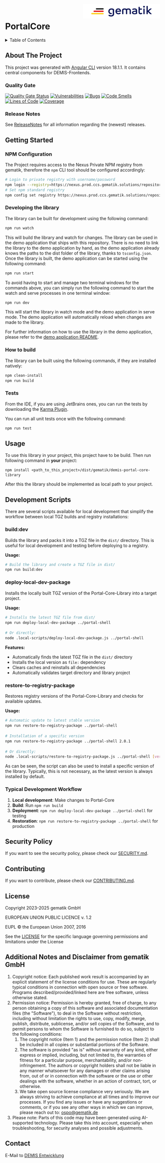 <img align="right" width="250" height="47" src="./media/Gematik_Logo_Flag.png"/> <br/>

# PortalCore

<details>
  <summary>Table of Contents</summary>
  <ol>
    <li>
      <a href="#about-the-project">About The Project</a>
       <ul>
        <li><a href="#quality-gate">Quality Gate</a></li>
        <li><a href="#release-notes">Release Notes</a></li>
      </ul>
	</li>
    <li>
      <a href="#getting-started">Getting Started</a>
    </li>
    <li>
      <a href="#usage">Usage</a>
    </li>
    <li>
      <a href="#development-scripts">Development Scripts</a>
      <ul>
        <li><a href="#builddev">build:dev</a></li>
        <li><a href="#deploy-local-dev-package">deploy-local-dev-package</a></li>
        <li><a href="#restore-to-registry-package">restore-to-registry-package</a></li>
        <li><a href="#typical-development-workflow">Typical development workflow</a></li>
      </ul>
    </li>
    <li><a href="#security-policy">Security Policy</a></li>
    <li><a href="#contributing">Contributing</a></li>
    <li><a href="#license">License</a></li>
    <li><a href="#contact">Contact</a></li>
  </ol>
</details>

## About The Project

This project was generated with [Angular CLI](https://github.com/angular/angular-cli) version 18.1.1.
It contains central components for DEMIS-Frontends.

### Quality Gate

[![Quality Gate Status](https://sonar.prod.ccs.gematik.solutions/api/project_badges/measure?project=demis-portal-core&metric=alert_status&token=sqb_886f9ee9c95470795a4384e48ea1370d2116f46b)](https://sonar.prod.ccs.gematik.solutions/dashboard?id=demis-portal-core)
[![Vulnerabilities](https://sonar.prod.ccs.gematik.solutions/api/project_badges/measure?project=demis-portal-core&metric=vulnerabilities&token=sqb_886f9ee9c95470795a4384e48ea1370d2116f46b)](https://sonar.prod.ccs.gematik.solutions/dashboard?id=demis-portal-core)
[![Bugs](https://sonar.prod.ccs.gematik.solutions/api/project_badges/measure?project=demis-portal-core&metric=bugs&token=sqb_886f9ee9c95470795a4384e48ea1370d2116f46b)](https://sonar.prod.ccs.gematik.solutions/dashboard?id=demis-portal-core)
[![Code Smells](https://sonar.prod.ccs.gematik.solutions/api/project_badges/measure?project=demis-portal-core&metric=code_smells&token=sqb_886f9ee9c95470795a4384e48ea1370d2116f46b)](https://sonar.prod.ccs.gematik.solutions/dashboard?id=demis-portal-core)
[![Lines of Code](https://sonar.prod.ccs.gematik.solutions/api/project_badges/measure?project=demis-portal-core&metric=ncloc&token=sqb_886f9ee9c95470795a4384e48ea1370d2116f46b)](https://sonar.prod.ccs.gematik.solutions/dashboard?id=demis-portal-core)
[![Coverage](https://sonar.prod.ccs.gematik.solutions/api/project_badges/measure?project=demis-portal-core&metric=coverage&token=sqb_886f9ee9c95470795a4384e48ea1370d2116f46b)](https://sonar.prod.ccs.gematik.solutions/dashboard?id=demis-portal-core)

### Release Notes

See [ReleaseNotes](ReleaseNotes.md) for all information regarding the (newest) releases.

## Getting Started

### NPM Configuration

The Project requires access to the Nexus Private NPM registry from gematik, therefore the `npm` CLI tool should be configured accordingly:

```sh
# Login to private registry with username/password
npm login --registry=https://nexus.prod.ccs.gematik.solutions/repository/allNpmRepos/
# Set npm standard registry
npm config set registry https://nexus.prod.ccs.gematik.solutions/repository/allNpmRepos/
```

### Developing the library

The library can be built for development using the following command:

```sh
npm run watch
```

This will build the library and watch for changes. The library can be used in the demo application that ships with this repository.
There is no need to link the library to the demo application by hand, as the demo application already knows the paths to the dist folder of the library, thanks to `tsconfig.json`.
Once the library is built, the demo application can be started using the following command:

```sh
npm run start
```

To avoid having to start and manage two terminal windows for the commands above, you can simply run the following command to start the watch and serve processes in one terminal window:

```sh
npm run dev
```

This will start the library in watch mode and the demo application in serve mode. The demo application will automatically reload when changes are made to the library.

For further information on how to use the library in the demo application, please refer to the [demo application README](./demo/README.md).

### How to build

The library can be built using the following commands, if they are installed natively:

```sh
npm clean-install
npm run build
```

### Tests

From the IDE, if you are using JetBrains ones, you can run the tests by downloading the [Karma Plugin](https://plugins.jetbrains.com/plugin/7287-karma).

You can run all unit tests once with the following command:

```sh
npm run test
```

## Usage

To use this library in your project, this project have to be build. Then run following command in **your** project:

```
npm install <path_to_this_project>/dist/gematik/demis-portal-core-library
```

After this the library should be implemented as local path to your project.

## Development Scripts

There are several scripts available for local development that simplify the workflow between local TGZ builds and registry installations:

### build:dev

Builds the library and packs it into a TGZ file in the `dist/` directory.
This is useful for local development and testing before deploying to a registry.

**Usage:**

```bash
# Build the library and create a TGZ file in dist/
npm run build:dev
```

### deploy-local-dev-package

Installs the locally built TGZ version of the Portal-Core-Library into a target project.

**Usage:**

```bash
# Installs the latest TGZ file from dist/
npm run deploy-local-dev-package ../portal-shell

# Or directly:
node .local-scripts/deploy-local-dev-package.js ../portal-shell
```

**Features:**

- Automatically finds the latest TGZ file in the `dist/` directory
- Installs the local version as `file:` dependency
- Clears caches and reinstalls all dependencies
- Automatically validates target directory and library project

### restore-to-registry-package

Restores registry versions of the Portal-Core-Library and checks for available updates.

**Usage:**

```bash
# Automatic update to latest stable version
npm run restore-to-registry-package ../portal-shell

# Installation of a specific version
npm run restore-to-registry-package ../portal-shell 2.0.1

# Or directly:
node .local-scripts/restore-to-registry-package.js ../portal-shell [version]
```

As can be seen, the script can also be used to install a specific version of the library.
Typically, this is not necessary, as the latest version is always installed by default.

### Typical Development Workflow

1. **Local development**: Make changes to Portal-Core
2. **Build**: Run `npm run build`
3. **Deployment**: `npm run deploy-local-dev-package ../portal-shell` for testing
4. **Restoration**: `npm run restore-to-registry-package ../portal-shell` for production

## Security Policy

If you want to see the security policy, please check our [SECURITY.md](.github/SECURITY.md).

## Contributing

If you want to contribute, please check our [CONTRIBUTING.md](.github/CONTRIBUTING.md).

## License

Copyright 2023-2025 gematik GmbH

EUROPEAN UNION PUBLIC LICENCE v. 1.2

EUPL © the European Union 2007, 2016

See the [LICENSE](./LICENSE.md) for the specific language governing permissions and limitations under the License

## Additional Notes and Disclaimer from gematik GmbH

1. Copyright notice: Each published work result is accompanied by an explicit statement of the license conditions for use. These are regularly typical conditions in connection with open source or free software. Programs described/provided/linked here are free software, unless otherwise stated.
2. Permission notice: Permission is hereby granted, free of charge, to any person obtaining a copy of this software and associated documentation files (the "Software"), to deal in the Software without restriction, including without limitation the rights to use, copy, modify, merge, publish, distribute, sublicense, and/or sell copies of the Software, and to permit persons to whom the Software is furnished to do so, subject to the following conditions:
    1. The copyright notice (Item 1) and the permission notice (Item 2) shall be included in all copies or substantial portions of the Software.
    2. The software is provided "as is" without warranty of any kind, either express or implied, including, but not limited to, the warranties of fitness for a particular purpose, merchantability, and/or non-infringement. The authors or copyright holders shall not be liable in any manner whatsoever for any damages or other claims arising from, out of or in connection with the software or the use or other dealings with the software, whether in an action of contract, tort, or otherwise.
    3. We take open source license compliance very seriously. We are always striving to achieve compliance at all times and to improve our processes. If you find any issues or have any suggestions or comments, or if you see any other ways in which we can improve, please reach out to: ospo@gematik.de
3. Please note: Parts of this code may have been generated using AI-supported technology. Please take this into account, especially when troubleshooting, for security analyses and possible adjustments.


## Contact

E-Mail to [DEMIS Entwicklung](mailto:demis-entwicklung@gematik.de?subject=[GitHub]%20Portal-core)
